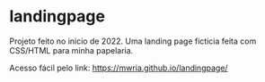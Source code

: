 # landingpage
Projeto feito no inicio de 2022. Uma landing page ficticia feita com CSS/HTML para minha papelaria.

Acesso fácil pelo link: https://mwria.github.io/landingpage/
